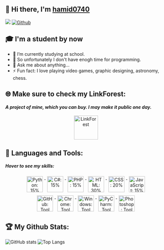 ## 👋 Hi there, I'm [hamid0740](https://hamid0740.neocities.org)
![](https://visitor-badge.laobi.icu/badge?page_id=hamid0740.hamid0740) [![Github](https://img.shields.io/github/followers/hamid0740?label=Followers&logo=Github)](https://github.com/hamid0740)

## 🎓 I'm a student by now
- 💊 I’m currently studying at school.
- 🔭 So unfortunately I don't have enogh time for programming.
- 💬 Ask me about anything...
- ⚡ Fun fact: I love playing video games, graphic designing, astronomy, chess.

## 🌐 Make sure to check my LinkForest:
#### _A project of mine, which you can buy. I may make it public one day._

<p align="center"><a href="https://hamid0740.neocities.org" target="_blank"><img src="https://hamid0740.neocities.org/logo.png" alt="LinkForest" height="75" style="vertical-align:top"></a></p>

## 🧰 Languages and Tools:
#### _Hover to see my skills:_
<p align="center"><a href="/#" target="_blank">
  <img title="Python: 15%" src='https://cdn.jsdelivr.net/gh/devicons/devicon/icons/python/python-original.svg' alt="Python: 15%" height="50" style="vertical-align:top; margin:5px">
  <img title="C#: 15%" src='https://cdn.jsdelivr.net/gh/devicons/devicon/icons/csharp/csharp-original.svg' alt="C#: 15%" height="50" style="vertical-align:top; margin:5px">
  <img title="PHP: 15%" src='https://cdn.jsdelivr.net/gh/devicons/devicon/icons/php/php-original.svg' alt="PHP: 15%" height="50" style="vertical-align:top; margin:5px">
  <img title="HTML: 30%" src='https://cdn.jsdelivr.net/gh/devicons/devicon/icons/html5/html5-original.svg' alt="HTML: 30%" height="50" style="vertical-align:top; margin:5px">
  <img title="CSS: 25%" src='https://cdn.jsdelivr.net/gh/devicons/devicon/icons/css3/css3-original.svg' alt="CSS: 20%" height="50" style="vertical-align:top; margin:5px">
  <img title="JavaScript: 20%" src='https://cdn.jsdelivr.net/gh/devicons/devicon/icons/javascript/javascript-original.svg' alt="JavaScript: 15%" height="50" style="vertical-align:top; margin:5px">
</br>
  <img title="GitHub: Tool" src='https://cdn.jsdelivr.net/gh/devicons/devicon/icons/github/github-original.svg' alt="GitHub: Tool" height="50" style="vertical-align:top; margin:5px">
  <img title="Chrome: Tool" src='https://cdn.jsdelivr.net/gh/devicons/devicon/icons/chrome/chrome-original.svg' alt="Chrome: Tool" height="50" style="vertical-align:top; margin:5px">
  <img title="Windows: Tool" src='https://cdn.jsdelivr.net/gh/devicons/devicon/icons/windows8/windows8-original.svg' alt="Windows: Tool" height="50" style="vertical-align:top; margin:5px">
  <img title="PyCharm: Tool" src='https://cdn.jsdelivr.net/gh/devicons/devicon/icons/pycharm/pycharm-original.svg' alt="PyCharm: Tool" height="50" style="vertical-align:top; margin:5px">
  <img title="Photoshop: Tool" src='https://cdn.jsdelivr.net/gh/devicons/devicon/icons/photoshop/photoshop-line.svg' alt="Photoshop: Tool" height="50" style="vertical-align:top; margin:5px">
</a></p>

## 🏆 My Github Stats:
![GitHub stats](https://github-readme-stats.vercel.app/api?username=hamid0740&show_icons=true&theme=tokyonight)
![Top Langs](https://github-readme-stats.vercel.app/api/top-langs/?username=hamid0740&theme=tokyonight)
